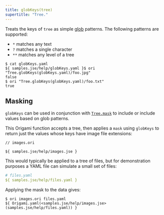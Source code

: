 ```yaml
---
title: globKeys(tree)
supertitle: "Tree."
---
```


Treats the keys of `tree` as simple [glob](<https://en.m.wikipedia.org/wiki/Glob_(programming)>) patterns. The following patterns are supported:

- `*` matches any text
- `?` matches a single character
- `**` matches any level of a tree

```console
$ cat globKeys.yaml
${ samples.jse/help/globKeys.yaml }$ ori "Tree.globKeys(globKeys.yaml)/foo.jpg"
false
$ ori "Tree.globKeys(globKeys.yaml)/foo.txt"
true
```

## Masking

`globKeys` can be used in conjunction with [`Tree.mask`](mask.html#mask-with-globs-and-regular-expressions) to include or include values based on glob patterns.

This Origami function accepts a tree, then applies a `mask` using `globKeys` to return just the values whose keys have image file extensions:

```ori
// images.ori

${ samples.jse/help/images.jse }
```

This would typically be applied to a tree of files, but for demonstration purposes a YAML file can simulate a small set of files:

```yaml
# files.yaml
${ samples.jse/help/files.yaml }
```

Applying the mask to the data gives:

```console
$ ori images.ori files.yaml
${ Origami.yaml(<samples.jse/help/images.jse>(samples.jse/help/files.yaml)) }
```
